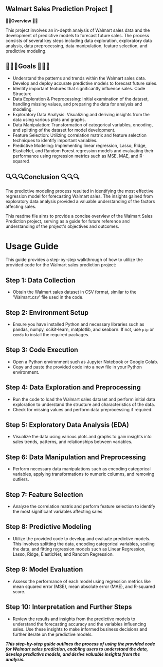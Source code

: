 ## Walmart Sales Prediction Project 🏬
 🧑‍🏫**Overview** 🧑‍🏫

This project involves an in-depth analysis of Walmart sales data and the development of predictive models to forecast future sales. The process consists of several key steps including data exploration, exploratory data analysis, data preprocessing, data manipulation, feature selection, and predictive modeling.

## 🎯🎯🎯Goals 🎯🎯🎯
* Understand the patterns and trends within the Walmart sales data.
  Develop and deploy accurate predictive models to forecast
       future  sales.
* Identify important features that significantly influence sales.
  Code Structure
* Data Exploration & Preprocessing: Initial examination of the     dataset, handling missing values, and preparing the data for analysis and modeling.
* Exploratory Data Analysis: Visualizing and deriving insights from the data using various plots and graphs.
* Data Manipulation: Transformation of categorical variables, encoding, and splitting of the dataset for model development.
* Feature Selection: Utilizing correlation matrix and feature selection techniques to identify important variables.
* Predictive Modeling: Implementing linear regression, Lasso, Ridge, ElasticNet, and Random Forest regression models and evaluating their performance using regression metrics such as MSE, MAE, and R-squared.

## 🔍🔍🔍Conclusion 🔍🔍🔍
The predictive modeling process resulted in identifying the most effective regression model for forecasting Walmart sales. The insights gained from exploratory data analysis provided a valuable understanding of the factors affecting sales.

This readme file aims to provide a concise overview of the Walmart Sales Prediction project, serving as a guide for future reference and understanding of the project's objectives and outcomes.



# Usage Guide

This guide provides a step-by-step walkthrough of how to utilize the provided code for the Walmart sales prediction project:

## Step 1: Data Collection
- Obtain the Walmart sales dataset in CSV format, similar to the 'Walmart.csv' file used in the code.

## Step 2: Environment Setup
- Ensure you have installed Python and necessary libraries such as pandas, numpy, scikit-learn, matplotlib, and seaborn. If not, use `pip` or `conda` to install the required packages.

## Step 3: Code Execution
- Open a Python environment such as Jupyter Notebook or Google Colab.
- Copy and paste the provided code into a new file in your Python environment.

## Step 4: Data Exploration and Preprocessing
- Run the code to load the Walmart sales dataset and perform initial data exploration to understand the structure and characteristics of the data.
- Check for missing values and perform data preprocessing if required.

## Step 5: Exploratory Data Analysis (EDA)
- Visualize the data using various plots and graphs to gain insights into sales trends, patterns, and relationships between variables.

## Step 6: Data Manipulation and Preprocessing
- Perform necessary data manipulations such as encoding categorical variables, applying transformations to numeric columns, and removing outliers.

## Step 7: Feature Selection
- Analyze the correlation matrix and perform feature selection to identify the most significant variables affecting sales.

## Step 8: Predictive Modeling
- Utilize the provided code to develop and evaluate predictive models. This involves splitting the data, encoding categorical variables, scaling the data, and fitting regression models such as Linear Regression, Lasso, Ridge, ElasticNet, and Random Regression.

## Step 9: Model Evaluation
- Assess the performance of each model using regression metrics like mean squared error (MSE), mean absolute error (MAE), and R-squared score.

## Step 10: Interpretation and Further Steps
- Review the results and insights from the predictive models to understand the forecasting accuracy and the variables influencing sales. Use these insights to make informed business decisions and further iterate on the predictive models.

***This step-by-step guide outlines the process of using the provided code for Walmart sales prediction, enabling users to understand the data, develop predictive models, and derive valuable insights from the analysis.***

